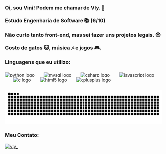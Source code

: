 <h3 align="left">Oi, sou Vini! Podem me chamar de Vly. 👋<br><br>Estudo Engenharia de Software 📚 (6/10)<br><br>Não curto tanto front-end, mas sei fazer uns projetos legais. 😎<br><br>Gosto de gatos 🐱, música 🎶 e jogos 🎮.<br><br>Linguagens que eu utilizo:</h3>

###

<div align="left">
  <img src="https://cdn.jsdelivr.net/gh/devicons/devicon/icons/python/python-original.svg" height="45" alt="python logo"  />
  <img width="22" />
  <img src="https://cdn.jsdelivr.net/gh/devicons/devicon/icons/mysql/mysql-original.svg" height="45" alt="mysql logo"  />
  <img width="22" />
  <img src="https://cdn.jsdelivr.net/gh/devicons/devicon/icons/csharp/csharp-original.svg" height="45" alt="csharp logo"  />
  <img width="22" />
  <img src="https://cdn.jsdelivr.net/gh/devicons/devicon/icons/javascript/javascript-original.svg" height="45" alt="javascript logo"  />
  <img width="22" />
  <img src="https://cdn.jsdelivr.net/gh/devicons/devicon/icons/c/c-original.svg" height="45" alt="c logo"  />
  <img width="22" />
  <img src="https://cdn.jsdelivr.net/gh/devicons/devicon/icons/html5/html5-original.svg" height="45" alt="html5 logo"  />
  <img width="22" />
  <img src="https://cdn.jsdelivr.net/gh/devicons/devicon/icons/cplusplus/cplusplus-original.svg" height="45" alt="cplusplus logo"  />
</div>

###

<div align="center">
</div>

###

<img src="https://raw.githubusercontent.com/Vlyzin/Vlyzin/output/snake.svg" alt="Snake animation" />

###

<h3 align="left">Meu Contato:</h3>
<p align="left">
<a href="https://discord.gg/vly_" target="blank"><img align="center" src="https://raw.githubusercontent.com/rahuldkjain/github-profile-readme-generator/master/src/images/icons/Social/discord.svg" alt="vly_" height="30" width="40" /></a>
